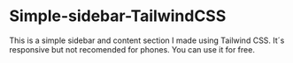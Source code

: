 # Simple-sidebar-TailwindCSS
This is a simple sidebar and content section I made using Tailwind CSS. It´s responsive but not recomended for phones. You can use it for free.
